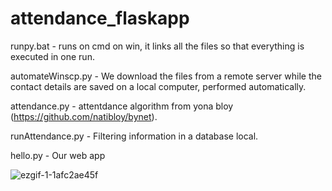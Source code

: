 # attendance_flaskapp

runpy.bat - runs on cmd on win, it links all the files so that everything is executed in one run.
 
automateWinscp.py - We download the files from a remote server while the contact details are saved on a local computer, performed automatically.

attendance.py - attentdance algorithm from yona bloy (https://github.com/natibloy/bynet).

runAttendance.py - Filtering information in a database local.

hello.py - Our web app

![ezgif-1-1afc2ae45f](https://user-images.githubusercontent.com/58885455/190916753-06d570a5-3acd-405e-a431-b4bcb719ca6c.gif)
